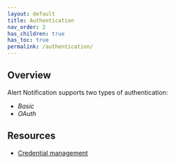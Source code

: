 ```yaml
---
layout: default
title: Authentication
nav_order: 2
has_children: true
has_toc: true
permalink: /authentication/
---
```


## Overview

Alert Notification supports two types of authentication:

* _Basic_
* _OAuth_

## Resources

* [Credential management](https://help.sap.com/viewer/5967a369d4b74f7a9c2b91f5df8e6ab6/Cloud/en-US/b90ed0f3a9604f8e844c73a78d5fad45.html)